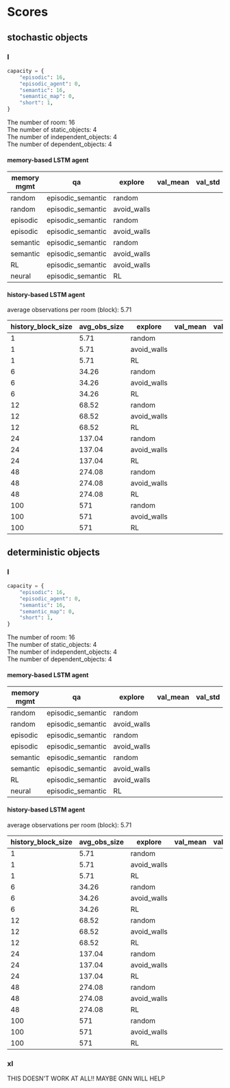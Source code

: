 # Scores

## stochastic objects

### l

```python
capacity = {
    "episodic": 16,
    "episodic_agent": 0,
    "semantic": 16,
    "semantic_map": 0,
    "short": 1,
}
```

The number of room: 16\
The number of static_objects: 4\
The number of independent_objects: 4\
The number of dependent_objects: 4

#### memory-based LSTM agent

<!-- | memory mgmt | qa                | explore     | val_mean | val_std | test_mean | test_std | num_params |
| ----------- | ----------------- | ----------- | -------- | ------- | --------- | -------- | ---------- |
| random      | episodic_semantic | random      |          |         | 211.26    | 9.17     |            |
| random      | episodic_semantic | avoid_walls |          |         | 258.51    | 6.79     |            |
| episodic    | episodic_semantic | random      |          |         | 105.78    | 3.20     |            |
| episodic    | episodic_semantic | avoid_walls |          |         | 148.32    | 1.62     |            |
| semantic    | episodic_semantic | random      |          |         | 117.68    | 2.57     |            |
| semantic    | episodic_semantic | avoid_walls |          |         | 147.16    | 5.71     |            |
| RL          | episodic_semantic | avoid_walls | 361.42   | 30.75   | 341.7     | 34.94    | 210,564    |
| neural      | episodic_semantic | RL          | 450.52   | 30.31   | 442.7     | 50.45    | 144,134    | -->

| memory mgmt | qa                | explore     | val_mean | val_std | test_mean | test_std | num_params |
| ----------- | ----------------- | ----------- | -------- | ------- | --------- | -------- | ---------- |
| random      | episodic_semantic | random      |          |         | 204.32    | 15.74    |            |
| random      | episodic_semantic | avoid_walls |          |         | 234.86    | 32.87    |            |
| episodic    | episodic_semantic | random      |          |         | 107.66    | 7.12     |            |
| episodic    | episodic_semantic | avoid_walls |          |         | 137.66    | 19.07    |            |
| semantic    | episodic_semantic | random      |          |         | 130.76    | 18.14    |            |
| semantic    | episodic_semantic | avoid_walls |          |         | 135.28    | 48.18    |            |
| RL          | episodic_semantic | avoid_walls |          |         |           |          | 206,469    |
| neural      | episodic_semantic | RL          |          |         |           |          | 206,469    |

#### history-based LSTM agent

average observations per room (block): 5.71

<!-- | history_block_size | avg_obs_size | explore     | val_mean | val_std | test_mean | test_std | num_params |
| ------------------ | ------------ | ----------- | -------- | ------- | --------- | -------- | ---------- |
| 1                  | 5.71         | random      |          |         | 55.8      | 26.46    |            |
| 1                  | 5.71         | avoid_walls |          |         | 62.0      | 20.24    |            |
| 1                  | 5.71         | RL          | 261.2    | 5.08    | 214.94    | 19.94    | 302,598    |
| 6                  | 34.26        | random      |          |         | 143.4     | 43.34    |            |
| 6                  | 34.26        | avoid_walls |          |         | 238.8     | 52.76    |            |
| 6                  | 34.26        | RL          | 282.14   | 59.24   | 309.62    | 63.30    | 302,598    |
| 12                 | 68.52        | random      |          |         | 207.6     | 54.04    |            |
| 12                 | 68.52        | avoid_walls |          |         | 239.8     | 106.87   |            |
| 12                 | 68.52        | RL          | 393.82   | 109.58  | 377.94    | 113.98   | 302,598    |
| 24                 | 137.04       | random      |          |         | 272.8     | 74.70    |            |
| 24                 | 137.04       | avoid_walls |          |         | 385.8     | 133.21   |            |
| 24                 | 137.04       | RL          | 437.03   | 90.85   | 396.43    | 87.84    | 302,598    |
| 48                 | 274.08       | random      |          |         | 361.0     | 103.62   |            |
| 48                 | 274.08       | avoid_walls |          |         | 474.8     | 59.63    |            |
| 48                 | 274.08       | RL          | 429.77   | 85.48   | 379.97    | 95.76    | 302,598    |
| 100                | 571          | random      |          |         | 417.6     | 143.32   |            |
| 100                | 571          | avoid_walls |          |         | 498.6     | 61.25    |            |
| 100                | 571          | RL          | 279.64   | 161.38  | 246.26    | 160.85   | 302,598    | -->

| history_block_size | avg_obs_size | explore     | val_mean | val_std | test_mean | test_std | num_params |
| ------------------ | ------------ | ----------- | -------- | ------- | --------- | -------- | ---------- |
| 1                  | 5.71         | random      |          |         |           |          |            |
| 1                  | 5.71         | avoid_walls |          |         |           |          |            |
| 1                  | 5.71         | RL          |          |         |           |          | 285,957    |
| 6                  | 34.26        | random      |          |         |           |          |            |
| 6                  | 34.26        | avoid_walls |          |         |           |          |            |
| 6                  | 34.26        | RL          |          |         |           |          | 285,957    |
| 12                 | 68.52        | random      |          |         |           |          |            |
| 12                 | 68.52        | avoid_walls |          |         |           |          |            |
| 12                 | 68.52        | RL          |          |         |           |          | 285,957    |
| 24                 | 137.04       | random      |          |         |           |          |            |
| 24                 | 137.04       | avoid_walls |          |         |           |          |            |
| 24                 | 137.04       | RL          |          |         |           |          | 285,957    |
| 48                 | 274.08       | random      |          |         |           |          |            |
| 48                 | 274.08       | avoid_walls |          |         |           |          |            |
| 48                 | 274.08       | RL          |          |         |           |          | 285,957    |
| 100                | 571          | random      |          |         |           |          |            |
| 100                | 571          | avoid_walls |          |         |           |          |            |
| 100                | 571          | RL          |          |         |           |          | 285,957    |

## deterministic objects

### l

```python
capacity = {
    "episodic": 16,
    "episodic_agent": 0,
    "semantic": 16,
    "semantic_map": 0,
    "short": 1,
}
```

The number of room: 16\
The number of static_objects: 4\
The number of independent_objects: 4\
The number of dependent_objects: 4

#### memory-based LSTM agent

| memory mgmt | qa                | explore     | val_mean | val_std | test_mean | test_std | num_params |
| ----------- | ----------------- | ----------- | -------- | ------- | --------- | -------- | ---------- |
| random      | episodic_semantic | random      |          |         | 188.98    | 15.01    |            |
| random      | episodic_semantic | avoid_walls |          |         | 196.49    | 12.12    |            |
| episodic    | episodic_semantic | random      |          |         | 104.3     | 7.21     |            |
| episodic    | episodic_semantic | avoid_walls |          |         | 110.38    | 4.94     |            |
| semantic    | episodic_semantic | random      |          |         | 96.58     | 15.83    |            |
| semantic    | episodic_semantic | avoid_walls |          |         | 227.94    | 4.11     |            |
| RL          | episodic_semantic | avoid_walls |          |         |           |          | 206,339    |
| neural      | episodic_semantic | RL          |          |         |           |          | 206,469    |

#### history-based LSTM agent

average observations per room (block): 5.71

| history_block_size | avg_obs_size | explore     | val_mean | val_std | test_mean | test_std | num_params |
| ------------------ | ------------ | ----------- | -------- | ------- | --------- | -------- | ---------- |
| 1                  | 5.71         | random      |          |         | 59.2      | 8.70     |            |
| 1                  | 5.71         | avoid_walls |          |         | 57.8      | 6.67     |            |
| 1                  | 5.71         | RL          |          |         |           |          | 285,957    |
| 6                  | 34.26        | random      |          |         |           |          |            |
| 6                  | 34.26        | avoid_walls |          |         |           |          |            |
| 6                  | 34.26        | RL          |          |         |           |          | 285,957    |
| 12                 | 68.52        | random      |          |         |           |          |            |
| 12                 | 68.52        | avoid_walls |          |         |           |          |            |
| 12                 | 68.52        | RL          |          |         |           |          | 285,957    |
| 24                 | 137.04       | random      |          |         |           |          |            |
| 24                 | 137.04       | avoid_walls |          |         |           |          |            |
| 24                 | 137.04       | RL          |          |         |           |          | 285,957    |
| 48                 | 274.08       | random      |          |         |           |          |            |
| 48                 | 274.08       | avoid_walls |          |         |           |          |            |
| 48                 | 274.08       | RL          |          |         |           |          | 285,957    |
| 100                | 571          | random      |          |         |           |          |            |
| 100                | 571          | avoid_walls |          |         |           |          |            |
| 100                | 571          | RL          |          |         |           |          | 285,957    |

### xl

THIS DOESN'T WORK AT ALL!! MAYBE GNN WILL HELP
